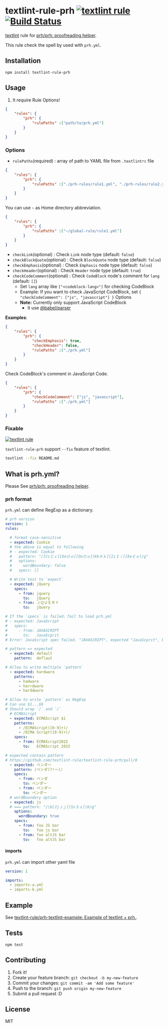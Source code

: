 # textlint-rule-prh [![textlint rule](https://img.shields.io/badge/textlint-fixable-green.svg?style=social)](https://textlint.github.io/) [![Build Status](https://travis-ci.org/textlint-rule/textlint-rule-prh.svg?branch=master)](https://travis-ci.org/textlint-rule/textlint-rule-prh)

[textlint](https://github.com/textlint-rule/textlint "textlint") rule for [prh/prh: proofreading helper](https://github.com/prh/prh "prh/prh: proofreading helper").

This rule check the spell by used with `prh.yml`.

## Installation

    npm install textlint-rule-prh

## Usage

1. It require Rule Options!

```json
{
    "rules": {
        "prh": {
            "rulePaths" :["path/to/prh.yml"]
        }
    }
}
```

### Options

- `rulePaths`(required) : array of path to YAML file from `.textlintrc` file
 
```json
{
    "rules": {
        "prh": {
            "rulePaths" :["./prh-rules/rule1.yml", "./prh-rules/rule2.yml"]
        }
    }
}
```

You can use `~` as Home directory abbreviation.

```json
{
    "rules": {
        "prh": {
            "rulePaths" :["~/global-rule/rule1.yml"]
        }
    }
}
```

- `checkLink`(optional) : Check `Link` node type (default: `false`)
- `checkBlockQuote`(optional) : Check `BlockQuote` node type (default: `false`)
- `checkEmphasis`(optional) : Check `Emphasis` node type (default: `false`)
- `checkHeader`(optional) : Check `Header` node type (default: `true`)
- `checkCodeComment`(optional) : Check `CodeBlock` node's comment for `lang` (default: `[]`)
    - Set `lang` array like `["<codeblock-lang>"]` for checking CodeBlock
    - Example: If you want to check JavaScript CodeBlock, set `{ "checkCodeComment": ["js", "javascript"] }` Options
    - **Note:** Currently only support JavaScript CodeBlock
        - It use [@babel/parser](https://babeljs.io/docs/en/babel-parser) 

**Examples**:

```json
{
    "rules": {
        "prh": {
            "checkEmphasis": true,
            "checkHeader": false,
            "rulePaths" :["./prh.yml"]
        }
    }
}
```

Check CodeBlock's comment in JavaScript Code.


```json
{
    "rules": {
        "prh": {
            "checkCodeComment": ["js", "javascript"],
            "rulePaths" :["./prh.yml"]
        }
    }
}
```

### Fixable

[![textlint rule](https://img.shields.io/badge/textlint-fixable-green.svg?style=social)](https://textlint.github.io/) 

`textlint-rule-prh` support `--fix` feature of textlint.

```sh
textlint --fix README.md
```

## What is prh.yml?

Please See [prh/prh: proofreading helper](https://github.com/prh/prh "prh/prh: proofreading helper").

### prh format

`prh.yml` can define RegExp as a dictionary.

```yaml
# prh version
version: 1
rules:

  # format case-sensitive
  - expected: Cookie
  # the above is equal to following
  # - expected: Cookie
  #   pattern: "/[CcＣｃ][OoＯｏ][OoＯｏ][KkＫｋ][IiＩｉ][EeＥｅ]/g"
  #   options:
  #     wordBoundary: false
  #   specs: []

  # Write test to `expect`
  - expected: jQuery
    specs:
      - from: jquery
        to:   jQuery
      - from: ＪＱＵＥＲＹ
        to:   jQuery

# If the `specs` is failed、fail to load prh.yml
# - expected: JavaScript
#   specs:
#     - from: JAVASCRIPT
#       to:   JavaScprit
# Error: JavaScript spec failed. "JAVASCRIPT", expected "JavaScprit", but got "JavaScript", /[JjＪｊ][AaＡａ][VvＶｖ][AaＡａ][SsＳｓ][CcＣｃ][RrＲｒ][IiＩｉ][PpＰｐ][TtＴｔ]/g

# pattern => expected
  - expected: default
    pattern:  deflaut

# Allow to write multiple `pattern`
  - expected: hardware
    patterns:
      - hadware
      - harrdware
      - harddware

# Allow to write `pattern` as RegExp
# Can use $1...$9
# Should wrap `/` and `/`
  # ECMAScript
  - expected: ECMAScript $1
    patterns:
      - /ECMAScript([0-9]+)/
      - /ECMA Script([0-9]+)/
    specs:
      - from: ECMAScript2015
        to:   ECMAScript 2015

# expected contain pattern
# https://github.com/textlint-rule/textlint-rule-prh/pull/8
  - expected: ベンダー
    pattern: /ベンダ(?!ー)/
    specs:
      - from: ベンダ
        to: ベンダー
      - from: ベンダー
        to: ベンダー
  # wordBoundary option
  - expected: js
  # === pattern: "/\b[JjＪｊ][SsＳｓ]\b/g"
    options:
      wordBoundary: true
    specs:
      - from: foo JS bar
        to:   foo js bar
      - from: foo altJS bar
        to:   foo altJS bar
```

#### imports

`prh.yml` can import other yaml file

```yaml
version: 1

imports:
  - imports-a.yml
  - imports-b.yml
  ```

## Example

See [textlint-rule/prh-textlint-example: Example of textlint + prh.](https://github.com/textlint-rule/prh-textlint-example "textlint-rule/prh-textlint-example: Example of textlint + prh.").


## Tests

    npm test

## Contributing

1. Fork it!
2. Create your feature branch: `git checkout -b my-new-feature`
3. Commit your changes: `git commit -am 'Add some feature'`
4. Push to the branch: `git push origin my-new-feature`
5. Submit a pull request :D

## License

MIT

